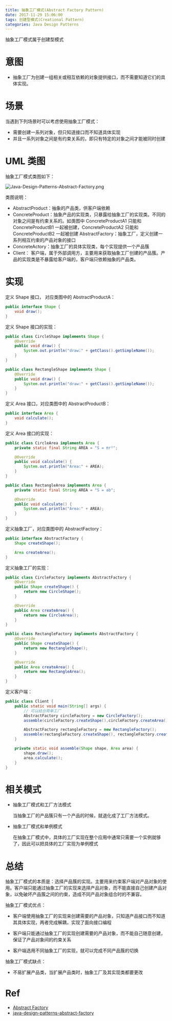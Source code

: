 ```yaml
---
title: 抽象工厂模式(Abstract Factory Pattern)
date: 2017-11-29 15:06:00
tags: 创建型模式(Creational Pattern) 
categories: Java Design Patterns
---
```


抽象工厂模式属于创建型模式

<!-- more  -->

# 意图

* 抽象工厂为创建一组相关或相互依赖的对象提供接口，而不需要知道它们的具体实现。

# 场景

当遇到下列场景时可以考虑使用抽象工厂模式：

* 需要创建一系列对象，但只知道接口而不知道具体实现
* 并且一系列对象之间是有约束关系的，即只有特定的对象之间才能被同时创建

# UML 类图

抽象工厂模式类图如下：

![Java-Design-Patterns-Abstract-Factory.png](http://otg3f8t90.bkt.clouddn.com/2017/12/7/Java-Design-Patterns-Abstract-Factory.png)

类图说明：

* AbstractProduct：抽象的产品类，供客户端依赖
* ConcreteProduct：抽象产品的实现类，只暴露给抽象工厂的实现类。不同的对象之间是有约束关系的。如类图中 ConcreteProductA1 只能和 ConcreteProductB1 一起被创建，ConcreteProductA2 只能和 ConcreteProductB2 一起被创建
 AbstractFactory：抽象工厂，定义创建一系列相互约束的产品对象的接口
* ConcreteActory：抽象工厂的具体实现类，每个实现提供一个产品簇
* Client： 客户端，属于外部调用方，主要用来获取抽象工厂创建的产品簇。产品的实现类是不暴露给客户端的，客户端只依赖抽象的产品类。

# 实现

定义 Shape 接口， 对应类图中的 AbstractProductA：

```java
public interface Shape {
    void draw();
}
```

定义 Shape 接口的实现：

```java
public class CircleShape implements Shape {
    @Override
    public void draw() {
        System.out.println("draw:" + getClass().getSimpleName());
    }
}
```

```java
public class RectangleShape implements Shape {
    @Override
    public void draw() {
        System.out.println("draw:" + getClass().getSimpleName());
    }
}
```

定义 Area 接口，对应类图中的 AbstractProductB：

```java
public interface Area {
    void calculate();
}
```

定义 Area 接口的实现：

```java
public class CircleArea implements Area {
    private static final String AREA = "S = πr²";

    @Override
    public void calculate() {
        System.out.println("Area:" + AREA);
    }
}
```

```java
public class RectangleArea implements Area {
    private static final String AREA = "S = ab";

    @Override
    public void calculate() {
        System.out.println("Area:" + AREA);
    }
}
```

定义抽象工厂，对应类图中的 AbstractFactory：

```java
public interface AbstractFactory {
    Shape createShape();

    Area createArea();
}
```

定义抽象工厂的实现：

```java
public class CircleFactory implements AbstractFactory {
    @Override
    public Shape createShape() {
        return new CircleShape();
    }

    @Override
    public Area createArea() {
        return new CircleArea();
    }
}
```

```java
public class RectangleFactory implements AbstractFactory {
    @Override
    public Shape createShape() {
        return new RectangleShape();
    }

    @Override
    public Area createArea() {
        return new RectangleArea();
    }
}
```

定义客户端：

```java
public class Client {
    public static void main(String[] args) {
        // 可以结合简单工厂
        AbstractFactory circleFactory = new CircleFactory();
        assemble(circleFactory.createShape(),circleFactory.createArea());

        AbstractFactory rectangleFactory = new RectangleFactory();
        assemble(rectangleFactory.createShape(), rectangleFactory.createArea());
    }

    private static void assemble(Shape shape, Area area) {
        shape.draw();
        area.calculate();
    }
}
```

# 相关模式

* 抽象工厂模式和工厂方法模式

    当抽象工厂的产品簇只有一个产品的时候，就退化成了工厂方法模式。

* 抽象工厂模式和单例模式

    在抽象工厂模式中，具体的工厂实现在整个应用中通常只需要一个实例就够了，因此可以把具体的工厂实现为单例模式

# 总结

抽象工厂模式的本质是：选择产品簇的实现。主要用来约束客户端对产品对象的使用。客户端只能通过抽象工厂的实现来选择产品对象，而不能直接自己创建产品对象，以免破坏产品簇之间的约束，造成不同产品对象组合时的不兼容。

抽象工厂模式优点：

* 客户端使用抽象工厂的实现来创建需要的产品对象，只知道产品接口而不知道其具体实现，两者完成解耦，实现了面向接口编程

* 客户端只能通过抽象工厂的实现创建需要的产品对象，而不能自己随意创建，保证了产品对象间的约束关系

* 客户端选用不同抽象工厂的实现，就可以完成不同产品簇的切换

抽象工厂模式缺点：

* 不易扩展产品类，当扩展产品类时，抽象工厂及其实现类都要更改

# Ref

* [Abstract Factory](http://www.oodesign.com/abstract-factory-pattern.html)
* [java-design-patterns-abstract-factory](https://github.com/iluwatar/java-design-patterns/blob/fb5c2a03246c1863e487cac2d1583ad04e1c4e4a/abstract-factory/README.md)